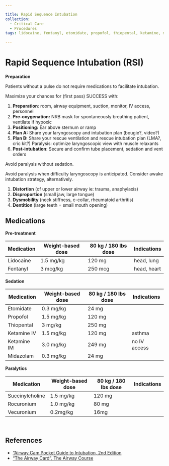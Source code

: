 ```yaml
---

title: Rapid Sequence Intubation
collection:
  - Critical Care
  - Procedures
tags: lidocaine, fentanyl, etomidate, propofol, thiopental, ketamine, midazolam, Succinylcholine, Rocuronium, Vecuronium

---
```


# Rapid Sequence Intubation (RSI)

**Preparation**

Patients without a pulse do not require medications to facilitate intubation. 

Maximize your chances for (first pass) SUCCESS with:

1.  **Preparation**: room, airway equipment, suction, monitor, IV access, personnel 
2.  **Pre-oxygenation:** NRB mask for spontaneously breathing patient, ventilate if hypoxic 
3.  **Positioning:** Ear above sternum or ramp
4.  **Plan A:** Share your laryngoscopy and intubation plan (bougie?, video?)
5.  **Plan B:** Share your rescue ventilation and rescue intubation plan (LMA?, cric kit?) Paralysis: optimize laryngoscopic view with muscle relaxants
6.  **Post-intubation**: Secure and confirm tube placement, sedation and vent orders

Avoid paralysis without sedation.

Avoid paralysis when difficulty laryngoscopy is anticipated. Consider awake intubation strategy, alternatively.

1.  **Distortion** (of upper or lower airway ie: trauma, anaphylaxis) 
2.  **Disproportion** (small jaw, large tongue)
3.  **Dysmobility** (neck stiffness, c-collar, rheumatoid arthritis) 
4.  **Dentition** (large teeth = small mouth opening)

## Medications

**Pre-treatment**

| Medication    | Weight-based dose | 80 kg / 180 lbs dose  | Indications             |
|---------------|-------------------|-----------------------|-------------------------|
| <span class="drug">Lidocaine</span>     | 1.5 mg/kg         | 120 mg                | head, lung              |
| <span class="drug">Fentanyl</span>      | 3 mcg/kg          | 250 mcg               | head, heart             |

**Sedation**

| Medication    | Weight-based dose | 80 kg / 180 lbs dose  | Indications             |
|---------------|-------------------|-----------------------|-------------------------|
| <span class="drug">Etomidate</span>   | 0.3 mg/kg | 24 mg   |  |
| <span class="drug">Propofol</span>    | 1.5 mg/kg | 120 mg  |  |
| <span class="drug">Thiopental</span>  | 3 mg/kg   | 250 mg  |  |
| <span class="drug">Ketamine IV</span>    | 1.5 mg/kg | 120 mg  | asthma |
| <span class="drug">Ketamine IM</span>    | 3.0 mg/kg | 249 mg  | no IV access |
| <span class="drug">Midazolam</span>   | 0.3 mg/kg | 24 mg   |  |

**Paralytics**

| Medication    | Weight-based dose | 80 kg / 180 lbs dose  | Indications             |
|---------------|-------------------|-----------------------|-------------------------|
| <span class="drug">Succinylcholine</span>   | 1.5 mg/kg   | 120 mg | |
| <span class="drug">Rocuronium</span>        | 1.0 mg/kg   | 80 mg | |
| <span class="drug">Vecuronium</span>        | 0.2mg/kg    | 16mg | |

 

## References

-   [“Airway Cam Pocket Guide to Intubation, 2nd Edition](http://airwaycam.com)
-   [“The Airway Card”, The Airway Course](http://www.theairwaysite.com)

